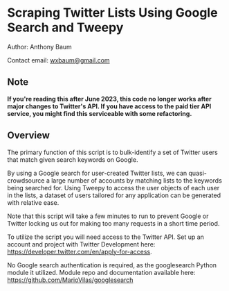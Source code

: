 # Scraping Twitter Lists Using Google Search and Tweepy
Author: Anthony Baum

Contact email: wxbaum@gmail.com

## Note
**If you're reading this after June 2023, this code no longer works after major changes to Twitter's API. If you have access to the paid tier API service, you might find this serviceable with some refactoring.**

## Overview
The primary function of this script is to bulk-identify a set of Twitter users that match given search keywords on Google. 

By using a Google search for user-created Twitter lists, we can quasi-crowdsource a large number of accounts by matching lists to the keywords being searched for. Using Tweepy to access the user objects of each user in the lists, a dataset of users tailored for any application can be generated with relative ease. 

Note that this script will take a few minutes to run to prevent Google or Twitter locking us out for making too many requests in a short time period. 

To utilize the script you will need access to the Twitter API. Set up an account and project with Twitter Development here: https://developer.twitter.com/en/apply-for-access. 

No Google search authentication is required, as the googlesearch Python module it utilized. Module repo and documentation available here: https://github.com/MarioVilas/googlesearch




